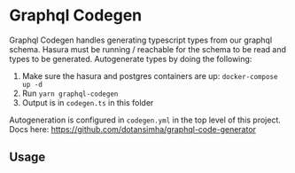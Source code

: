 # Graphql Codegen

Graphql Codegen handles generating typescript types from our graphql schema. Hasura must be running / reachable for the schema to be read and types to be generated. Autogenerate types by doing the following:

1. Make sure the hasura and postgres containers are up: `docker-compose up -d`
2. Run `yarn graphql-codegen`
3. Output is in `codegen.ts` in this folder

Autogeneration is configured in `codegen.yml` in the top level of this project. Docs here: https://github.com/dotansimha/graphql-code-generator

## Usage


